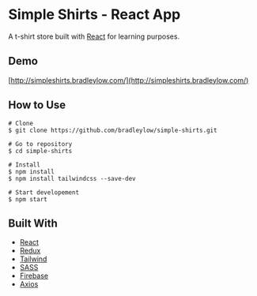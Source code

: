 # Simple Shirts - React App

A t-shirt store built with [React](https://reactjs.org/) for learning purposes.

## Demo

[http://simpleshirts.bradleylow.com/](http://simpleshirts.bradleylow.com/)

## How to Use

```
# Clone
$ git clone https://github.com/bradleylow/simple-shirts.git

# Go to repository
$ cd simple-shirts

# Install
$ npm install
$ npm install tailwindcss --save-dev

# Start developement
$ npm start
```

## Built With

* [React](https://reactjs.org/)
* [Redux](https://redux.js.org/)
* [Tailwind](https://tailwindcss.com/)
* [SASS](https://sass-lang.com/)
* [Firebase](https://firebase.google.com/)
* [Axios](https://github.com/axios/axios)
